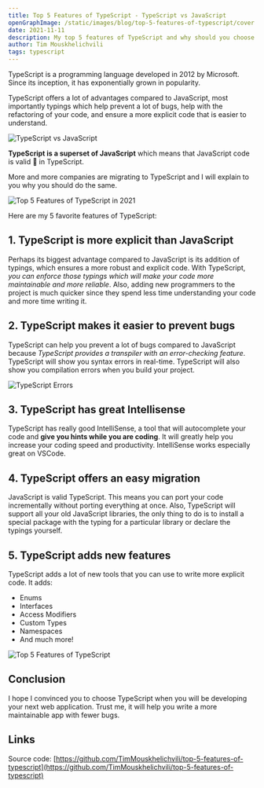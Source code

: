 ```yaml
---
title: Top 5 Features of TypeScript - TypeScript vs JavaScript
openGraphImage: /static/images/blog/top-5-features-of-typescript/cover.png
date: 2021-11-11
description: My top 5 features of TypeScript and why should you choose TypeScript over JavaScript for your next web application.
author: Tim Mouskhelichvili
tags: typescript
---
```


TypeScript is a programming language developed in 2012 by Microsoft. Since its inception, it has exponentially grown in popularity.

TypeScript offers a lot of advantages compared to JavaScript, most importantly typings which help prevent a lot of bugs, help with the refactoring of your code, and ensure a more explicit code that is easier to understand. 

![TypeScript vs JavaScript](/static/images/blog/top-5-features-of-typescript/cover.png)

**TypeScript is a superset of JavaScript** which means that JavaScript code is valid 🥳 in TypeScript.

More and more companies are migrating to TypeScript and I will explain to you why you should do the same.

![Top 5 Features of TypeScript in 2021](https://www.youtube.com/embed/ENznouAq-JI)

Here are my 5 favorite features of TypeScript:

<Summary />

## 1. TypeScript is more explicit than JavaScript

Perhaps its biggest advantage compared to JavaScript is its addition of typings, which ensures a more robust and explicit code. With TypeScript, *you can enforce those typings which will make your code more maintainable and more reliable*. Also, adding new programmers to the project is much quicker since they spend less time understanding your code and more time writing it.

## 2. TypeScript makes it easier to prevent bugs

TypeScript can help you prevent a lot of bugs compared to JavaScript because *TypeScript provides a transpiler with an error-checking feature*. TypeScript will show you syntax errors in real-time. TypeScript will also show you compilation errors when you build your project.

![TypeScript Errors](/static/images/blog/top-5-features-of-typescript/errors.png)

## 3. TypeScript has great Intellisense

TypeScript has really good IntelliSense, a tool that will autocomplete your code and **give you hints while you are coding**. It will greatly help you increase your coding speed and productivity. IntelliSense works especially great on VSCode.

## 4. TypeScript offers an easy migration

JavaScript is valid TypeScript. This means you can port your code incrementally without porting everything at once. Also, TypeScript will support all your old JavaScript libraries, the only thing to do is to install a special package with the typing for a particular library or declare the typings yourself.

## 5. TypeScript adds new features

TypeScript adds a lot of new tools that you can use to write more explicit code. It adds:

* Enums
* Interfaces
* Access Modifiers
* Custom Types
* Namespaces
* And much more!

![Top 5 Features of TypeScript](/static/images/blog/top-5-features-of-typescript/typescript.png)

## Conclusion

I hope I convinced you to choose TypeScript when you will be developing your next web application. Trust me, it will help you write a more maintainable app with fewer bugs.

## Links

Source code: [https://github.com/TimMouskhelichvili/top-5-features-of-typescript](https://github.com/TimMouskhelichvili/top-5-features-of-typescript)
